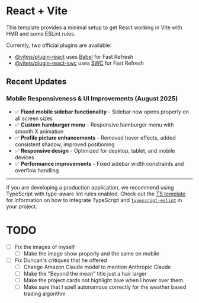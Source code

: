 # React + Vite

This template provides a minimal setup to get React working in Vite with HMR and some ESLint rules.

Currently, two official plugins are available:

- [@vitejs/plugin-react](https://github.com/vitejs/vite-plugin-react/blob/main/packages/plugin-react) uses [Babel](https://babeljs.io/) for Fast Refresh
- [@vitejs/plugin-react-swc](https://github.com/vitejs/vite-plugin-react/blob/main/packages/plugin-react-swc) uses [SWC](https://swc.rs/) for Fast Refresh

## Recent Updates

### Mobile Responsiveness & UI Improvements (August 2025)
- ✅ **Fixed mobile sidebar functionality** - Sidebar now opens properly on all screen sizes
- ✅ **Custom hamburger menu** - Responsive hamburger menu with smooth X animation
- ✅ **Profile picture enhancements** - Removed hover effects, added consistent shadow, improved positioning
- ✅ **Responsive design** - Optimized for desktop, tablet, and mobile devices
- ✅ **Performance improvements** - Fixed sidebar width constraints and overflow handling

---

If you are developing a production application, we recommend using TypeScript with type-aware lint rules enabled. Check out the [TS template](https://github.com/vitejs/vite/tree/main/packages/create-vite/template-react-ts) for information on how to integrate TypeScript and [`typescript-eslint`](https://typescript-eslint.io) in your project.

# TODO
- [ ] Fix the images of myself
    - [ ] Make the image show properly and the same on mobile
- [ ] Fix Duncan's critiques that he offered
    - [ ] Change Amazon Claude model to mention Anthropic Claude
    - [ ] Make the "Beyond the mean" title just a hair larger
    - [ ] Make the project cards not highlight blue when I hover over them.
    - [ ] Make sure that I spell autonamous correctly for the weather based trading algorithm